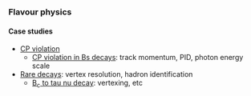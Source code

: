 ### Flavour physics

#### Case studies
- [CP violation](https://indico.cern.ch/event/951830/contributions/4128388/attachments/2151821/3628338/Case_studies_HFlavours_FCC_CPV.pdf)
  - [CP violation in Bs decays](cpv): track momentum, PID, photon energy scale
- [Rare decays](https://indico.cern.ch/event/951830/contributions/4128392/attachments/2151825/3628342/Case_studies_HFlavours_FCC_raredecays.pdf): vertex resolution, hadron identification
  - [B<sub>c</sub> to tau nu decay](Bc2TauNu): vertexing, etc
